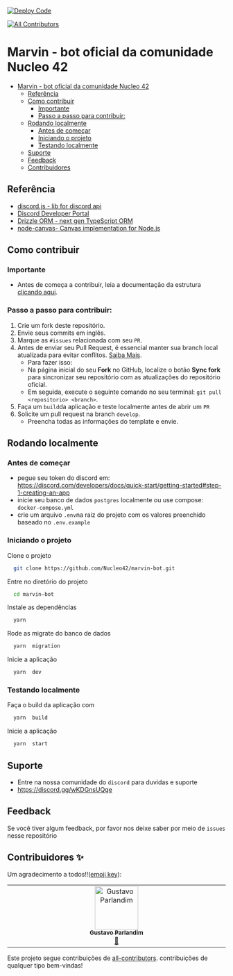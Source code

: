 [![Deploy Code](https://github.com/Nucleo42/marvin-bot/actions/workflows/deploy.yml/badge.svg?branch=main)](https://github.com/Nucleo42/marvin-bot/actions/workflows/deploy.yml)
<!-- ALL-CONTRIBUTORS-BADGE:START - Do not remove or modify this section -->
[![All Contributors](https://img.shields.io/badge/all_contributors-1-orange.svg?style=flat-square)](#contributors-)
<!-- ALL-CONTRIBUTORS-BADGE:END -->

# Marvin - bot oficial da comunidade Nucleo 42

- [Marvin - bot oficial da comunidade Nucleo 42](#marvin---bot-oficial-da-comunidade-nucleo-42)
  - [Referência](#referência)
  - [Como  contribuir](#como--contribuir)
    - [Importante](#importante)
    - [Passo a passo para contribuir:](#passo-a-passo-para-contribuir)
  - [Rodando localmente](#rodando-localmente)
    - [Antes de começar](#antes-de-começar)
    - [Iniciando o projeto](#iniciando-o-projeto)
    - [Testando localmente](#testando-localmente)
  - [Suporte](#suporte)
  - [Feedback](#feedback)
  - [Contribuidores](#contribuidores)

## Referência

 - [discord.js - lib for discord api](https://discord.js.org/)
 - [Discord Developer Portal](https://discord.com/developers/docs/intro)
 - [Drizzle ORM - next gen TypeScript ORM](https://orm.drizzle.team/)
 - [node-canvas-  Canvas implementation for Node.js](https://github.com/Automattic/node-canvas)



## Como  contribuir
### Importante

- Antes de começa a contribuir, leia a documentação da estrutura [clicando aqui](https://github.com/Nucleo42/marvin-bot/blob/main/docs/infrastructure.md).

### Passo a passo para contribuir:

1. Crie um fork deste repositório.
2. Envie seus commits em inglês.
3. Marque as `#issues` relacionada com seu `PR`.
4. Antes de enviar seu Pull Request, é essencial manter sua branch local atualizada para evitar conflitos. [Saiba Mais](https://www.freecodecamp.org/portuguese/news/git-pull-explicado/).
   - Para fazer isso:
   - Na página inicial do seu **Fork** no GitHub, localize o botão **Sync fork** para sincronizar seu repositório com as atualizações do repositório oficial.
   - Em seguida, execute o seguinte comando no seu terminal: `git pull <repositorio> <branch>`.
5. Faça um `build`da aplicação e teste localmente antes de abrir um `PR` 
5. Solicite um pull request na branch `develop`.
   - Preencha todas as informações do template e envie.



## Rodando localmente

### Antes de começar
- pegue seu token do discord em: https://discord.com/developers/docs/quick-start/getting-started#step-1-creating-an-app
- inicie seu banco de dados `postgres` localmente ou use compose: `docker-compose.yml`
- crie um arquivo `.env`na raiz do projeto com os valores preenchido baseado no `.env.example`

### Iniciando o projeto

Clone o projeto

```bash
  git clone https://github.com/Nucleo42/marvin-bot.git
```

Entre no diretório do projeto

```bash
  cd marvin-bot
```

Instale as dependências

```bash
  yarn 
```

Rode as migrate do banco de dados

```bash
  yarn  migration
```

Inicie a aplicação

```bash
  yarn  dev
```
### Testando localmente

Faça o build da aplicação com

```bash
  yarn  build
```

Inicie a aplicação

```bash
  yarn  start
```

## Suporte
- Entre na nossa comunidade do `discord` para duvidas e suporte
- https://discord.gg/wKDGnsUQge

## Feedback

Se você tiver algum feedback, por favor nos deixe saber por meio de `issues` nesse repositório

## Contribuidores ✨


Um agradecimento a todos!!([emoji key](https://allcontributors.org/docs/en/emoji-key)):

<!-- ALL-CONTRIBUTORS-LIST:START - Do not remove or modify this section -->
<!-- prettier-ignore-start -->
<!-- markdownlint-disable -->
<table>
  <tbody>
    <tr>
      <td align="center" valign="top" width="14.28%"><a href="https://github.com/parlandin"><img src="https://avatars.githubusercontent.com/u/56051040?v=4?s=100" width="100px;" alt="Gustavo Parlandim"/><br /><sub><b>Gustavo Parlandim</b></sub></a><br /><a href="#maintenance-parlandin" title="Maintenance">🚧</a></td>
    </tr>
  </tbody>
</table>

<!-- markdownlint-restore -->
<!-- prettier-ignore-end -->

<!-- ALL-CONTRIBUTORS-LIST:END -->
Este projeto segue contribuições de [all-contributors](https://github.com/all-contributors/all-contributors). contribuições de qualquer tipo bem-vindas!
